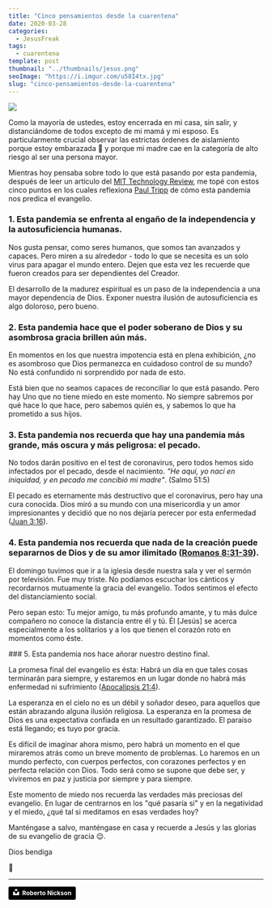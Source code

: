 ```yaml
---
title: "Cinco pensamientos desde la cuarentena"
date: 2020-03-28
categories:
  - JesusFreak
tags:
  - cuarentena
template: post
thumbnail: "../thumbnails/jesus.png"
seoImage: "https://i.imgur.com/u58I4tx.jpg"
slug: "cinco-pensamientos-desde-la-cuarentena"
---
```


![](https://i.imgur.com/u58I4tx.jpg)

Como la mayoría de ustedes, estoy encerrada en mi casa, sin salir, y distanciándome de todos excepto de mi mamá y mi esposo. Es particularmente crucial observar las estrictas órdenes de aislamiento porque estoy embarazada 🤰 y porque mi madre cae en la categoría de alto riesgo al ser una persona mayor.

Mientras hoy pensaba sobre todo lo que está pasando por esta pandemia, después de leer un artículo del [MIT Technology Review](https://www.technologyreview.es/s/12034/aceptemoslo-el-estilo-de-vida-que-conociamos-no-va-volver-nunca), me topé con estos cinco puntos en los cuales reflexiona [Paul Tripp](https://www.paultripp.com/wednesdays-word/posts/five-thoughts-from-quarantine) de cómo esta pandemia nos predica el evangelio.

### 1. Esta pandemia se enfrenta al engaño de la independencia y la autosuficiencia humanas.

Nos gusta pensar, como seres humanos, que somos tan avanzados y capaces. Pero miren a su alrededor - todo lo que se necesita es un solo virus para apagar el mundo entero. Dejen que esta vez les recuerde que fueron creados para ser dependientes del Creador.

El desarrollo de la madurez espiritual es un paso de la independencia a una mayor dependencia de Dios. Exponer nuestra ilusión de autosuficiencia es algo doloroso, pero bueno.

### 2. Esta pandemia hace que el poder soberano de Dios y su asombrosa gracia brillen aún más.

En momentos en los que nuestra impotencia está en plena exhibición, ¿no es asombroso que Dios permanezca en cuidadoso control de su mundo? No está confundido ni sorprendido por nada de esto.

Está bien que no seamos capaces de reconciliar lo que está pasando. Pero hay Uno que no tiene miedo en este momento. No siempre sabremos por qué hace lo que hace, pero sabemos quién es, y sabemos lo que ha prometido a sus hijos.

### 3. Esta pandemia nos recuerda que hay una pandemia más grande, más oscura y más peligrosa: el pecado.

No todos darán positivo en el test de coronavirus, pero todos hemos sido infectados por el pecado, desde el nacimiento. *"He aquí, yo nací en iniquidad, y en pecado me concibió mi madre"*. (Salmo 51:5)

El pecado es eternamente más destructivo que el coronavirus, pero hay una cura conocida. Dios miró a su mundo con una misericordia y un amor impresionantes y decidió que no nos dejaría perecer por esta enfermedad ([Juan 3:16](https://www.biblegateway.com/passage/?search=Juan+3%3A16&version=LBLA)).

### 4. Esta pandemia nos recuerda que nada de la creación puede separarnos de Dios y de su amor ilimitado ([Romanos 8:31-39](https://www.biblegateway.com/passage/?search=Romanos+8%3A31-39&version=LBLA)).

El domingo tuvimos que ir a la iglesia desde nuestra sala y ver el sermón por televisión. Fue muy triste. No podíamos escuchar los cánticos y recordarnos mutuamente la gracia del evangelio. Todos sentimos el efecto del distanciamiento social.

Pero sepan esto: Tu mejor amigo, tu más profundo amante, y tu más dulce compañero no conoce la distancia entre él y tú. Él [Jesús] se acerca especialmente a los solitarios y a los que tienen el corazón roto en momentos como éste.

### 5. Esta pandemia nos hace añorar nuestro destino final.

La promesa final del evangelio es ésta: Habrá un día en que tales cosas terminarán para siempre, y estaremos en un lugar donde no habrá más enfermedad ni sufrimiento ([Apocalipsis 21:4](https://www.biblegateway.com/passage/?search=Apocalipsis+21%3A4&version=LBLA)).

La esperanza en el cielo no es un débil y soñador deseo, para aquellos que están abrazando alguna ilusión religiosa. La esperanza en la promesa de Dios es una expectativa confiada en un resultado garantizado. El paraíso está llegando; es tuyo por gracia.

Es difícil de imaginar ahora mismo, pero habrá un momento en el que miraremos atrás como un breve momento de problemas. Lo haremos en un mundo perfecto, con cuerpos perfectos, con corazones perfectos y en perfecta relación con Dios. Todo será como se supone que debe ser, y viviremos en paz y justicia por siempre y para siempre.

Este momento de miedo nos recuerda las verdades más preciosas del evangelio. En lugar de centrarnos en los "qué pasaría si" y en la negatividad y el miedo, ¿qué tal si meditamos en esas verdades hoy?

Manténgase a salvo, manténgase en casa y recuerde a Jesús y las glorias de su evangelio de gracia 😌.

Dios bendiga

🙏

---

<a style="background-color:black;color:white;text-decoration:none;padding:4px 6px;font-family:-apple-system, BlinkMacSystemFont, &quot;San Francisco&quot;, &quot;Helvetica Neue&quot;, Helvetica, Ubuntu, Roboto, Noto, &quot;Segoe UI&quot;, Arial, sans-serif;font-size:12px;font-weight:bold;line-height:1.2;display:inline-block;border-radius:3px" href="https://unsplash.com/@rpnickson?utm_medium=referral&amp;utm_campaign=photographer-credit&amp;utm_content=creditBadge" target="_blank" rel="noopener noreferrer" title="Download free do whatever you want high-resolution photos from Roberto Nickson"><span style="display:inline-block;padding:2px 3px"><svg xmlns="http://www.w3.org/2000/svg" style="height:12px;width:auto;position:relative;vertical-align:middle;top:-2px;fill:white" viewBox="0 0 32 32"><title>unsplash-logo</title><path d="M10 9V0h12v9H10zm12 5h10v18H0V14h10v9h12v-9z"></path></svg></span><span style="display:inline-block;padding:2px 3px">Roberto Nickson</span></a>